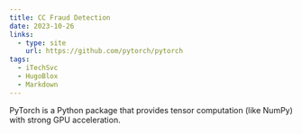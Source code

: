```yaml
---
title: CC Fraud Detection
date: 2023-10-26
links:
  - type: site
    url: https://github.com/pytorch/pytorch
tags:
  - iTechSvc
  - HugoBlox
  - Markdown
---
```


PyTorch is a Python package that provides tensor computation (like NumPy) with strong GPU acceleration.

<!--more-->
